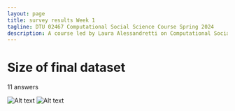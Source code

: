 ```yaml
---
layout: page
title: survey results Week 1
tagline: DTU 02467 Computational Social Science Course Spring 2024
description: A course led by Laura Alessandretti on Computational Social Science
---
```



# Size of final dataset 
11 answers


![Alt text](/assets/images/size_authors.png)
![Alt text](/assets/images/size_papers.png)
